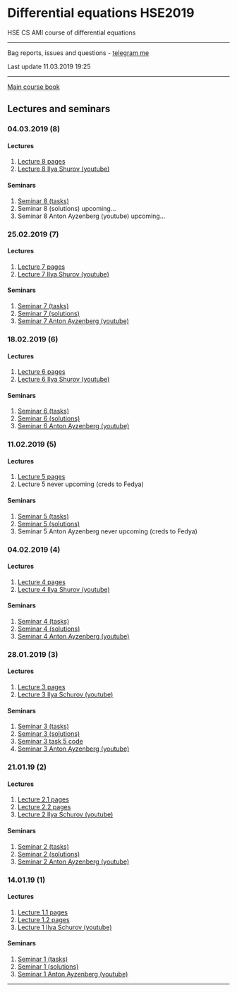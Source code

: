 # Differential equations HSE2019
HSE CS AMI course of differential equations

---
Bag reports, issues and questions - [telegram me](https://t.me/Bitchert)

Last update 11.03.2019 19:25

---
[Main course book](http://math-info.hse.ru/odebook/#top/)

## Lectures and seminars  

### 04.03.2019 (8)
#### Lectures
  1. [Lecture 8 pages](http://math-info.hse.ru/odebook/chapter/label/chap:7:cons/)
  1. [Lecture 8 Ilya Shurov (youtube)](https://www.youtube.com/watch?v=7uEySUMPgHA)
  
#### Seminars
  1. [Seminar 8 (tasks)](http://math-info.hse.ru/a/2018-19/cs-ode/seminar08.pdf)
  1. Seminar 8 (solutions) upcoming...
  1. Seminar 8 Anton Ayzenberg (youtube) upcoming...
  
  
### 25.02.2019 (7)
#### Lectures
  1. [Lecture 7 pages](http://math-info.hse.ru/odebook/chapter/label/chap:6:firstint/#label_section_number_6_2)
  1. [Lecture 7 Ilya Shurov (youtube)](https://www.youtube.com/watch?v=c_iwCUm3w_c)
  
#### Seminars
  1. [Seminar 7 (tasks)](http://math-info.hse.ru/a/2018-19/cs-ode/seminar07.pdf)
  1. [Seminar 7 (solutions)](https://github.com/birshert/Differential-equations-HSE2019/blob/master/Sem%20solutions/List%207.pdf)
  1. [Seminar 7 Anton Ayzenberg (youtube)](https://www.youtube.com/watch?v=QB5JmgEfHiw&list=PLK4MMyYsjOvrGhRiZ9af78o7YZqxBR8Zq&index=8)
  
  
### 18.02.2019 (6)
#### Lectures
  1. [Lecture 6 pages](http://math-info.hse.ru/odebook/chapter/label/chap:6:firstint/#label_sec_6_fulldiff)
  1. [Lecture 6 Ilya Shurov (youtube)](https://www.youtube.com/watch?v=8mQWJvo5css&list=PLK4MMyYsjOvrivl8AOnQQabZaCB-l_Hvm&index=5)
  
#### Seminars
  1. [Seminar 6 (tasks)](http://math-info.hse.ru/a/2018-19/cs-ode/seminar06.pdf)
  1. [Seminar 6 (solutions)](https://github.com/birshert/Differential-equations-HSE2019/blob/master/Sem%20solutions/List%206.pdf)
  1. [Seminar 6 Anton Ayzenberg (youtube)](https://www.youtube.com/watch?v=msgWnqn_-Fk&list=PLK4MMyYsjOvrGhRiZ9af78o7YZqxBR8Zq&index=7)
  
### 11.02.2019 (5)
#### Lectures
  1. [Lecture 5 pages](http://math-info.hse.ru/odebook/chapter/label/chap:5:multidim/#label_chap_5_multidim)
  1. Lecture 5 never upcoming (creds to Fedya)
  
#### Seminars
  1. [Seminar 5 (tasks)](http://math-info.hse.ru/a/2018-19/cs-ode/seminar05.pdf)
  1. [Seminar 5 (solutions)](https://github.com/birshert/Differential-equations-HSE2019/blob/master/Sem%20solutions/List%205.pdf)
  1. Seminar 5 Anton Ayzenberg never upcoming (creds to Fedya)
  
### 04.02.2019 (4)
#### Lectures
  1. [Lecture 4 pages](http://math-info.hse.ru/odebook/chapter/label/chap:4:phasespace/#label_chap_4_phasespace)
  1. [Lecture 4 Ilya Shurov (youtube)](https://youtu.be/hhlcNhmVPt4)
  
#### Seminars
  1. [Seminar 4 (tasks)](http://math-info.hse.ru/a/2018-19/cs-ode/seminar04.pdf)
  1. [Seminar 4 (solutions)](https://github.com/birshert/Differential-equations-HSE2019/blob/master/Sem%20solutions/List%204.pdf)
  1. [Seminar 4 Anton Ayzenberg (youtube)](https://www.youtube.com/watch?v=Qp-8OPQnxSs)
  
### 28.01.2019 (3)
#### Lectures
  1. [Lecture 3 pages](http://math-info.hse.ru/odebook/chapter/label/chap:3:eu/#label_chap_3_eu)
  1. [Lecture 3 Ilya Schurov (youtube)](https://youtu.be/IAoUGFxv-Uk)
#### Seminars
  1. [Seminar 3 (tasks)](http://math-info.hse.ru/a/2018-19/cs-ode/seminar03.pdf)
  1. [Seminar 3 (solutions)](https://github.com/birshert/Differential-equations-HSE2019/blob/master/Sem%20solutions/List%203.pdf)
  1. [Seminar 3 task 5 code](https://github.com/birshert/Differential-equations-HSE2019/blob/master/Code%20Examples/Sem%20list3%2C%20task5.md)
  1. [Seminar 3 Anton Ayzenberg (youtube)](https://youtu.be/mkn0KnSxMTQ)
  
### 21.01.19 (2)
#### Lectures
  1. [Lecture 2.1 pages](http://math-info.hse.ru/odebook/chapter/label/chap:2:auto/#label_h2_number_2_2)
  1. [Lecture 2.2 pages](http://math-info.hse.ru/odebook/chapter/label/chap:3:eu/#label_sec_3_sep-var)
  1. [Lecture 2 Ilya Schurov (youtube)](https://youtu.be/V2nJRKmJXYA)
  
#### Seminars
  1. [Seminar 2 (tasks)](http://math-info.hse.ru/a/2018-19/cs-ode/seminar02.pdf)
  1. [Seminar 2 (solutions)](https://github.com/birshert/Differential-equations-HSE2019/blob/master/Sem%20solutions/List%202.pdf)
  1. [Seminar 2 Anton Ayzenberg (youtube)](https://youtu.be/e8CFojou0Ps)

### 14.01.19 (1)
#### Lectures
  1. [Lecture 1.1 pages](http://math-info.hse.ru/odebook) 
  1. [Lecture 1.2 pages](http://math-info.hse.ru/odebook/chapter/label/chap:2:auto) 
  1. [Lecture 1 Ilya Schurov (youtube)](https://youtu.be/j4HehpY3Eng)
  
#### Seminars
  1. [Seminar 1 (tasks)](http://math-info.hse.ru/a/2018-19/cs-ode/seminar01.pdf)
  1. [Seminar 1 (solutions)](https://github.com/birshert/Differential-equations-HSE2019/blob/master/Sem%20solutions/List%201.pdf)
  1. [Seminar 1 Anton Ayzenberg (youtube)](https://youtu.be/VzVUW-K78pY)

---
